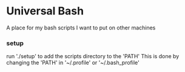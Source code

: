 # Universal Bash
   
A place for my bash scripts I want to put on other machines
   
### setup
   
run './setup' to add the scripts directory to the 'PATH'
This is done by changing the 'PATH' in '~/.profile' or '~/.bash_profile'
